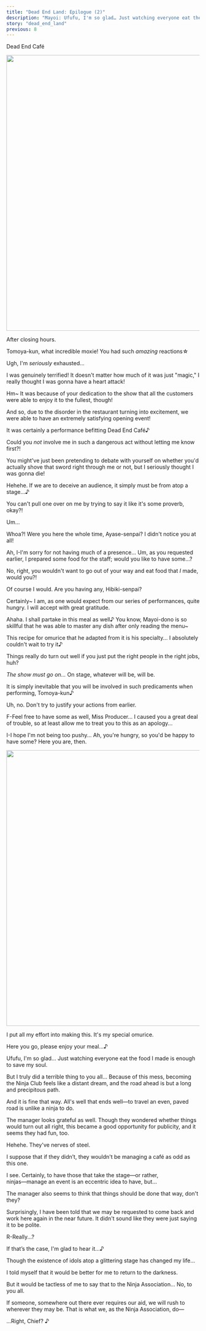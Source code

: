 ```yaml
---
title: "Dead End Land: Epilogue (2)"
description: "Mayoi: Ufufu, I'm so glad… Just watching everyone eat the food I made is enough to save my soul."
story: "dead_end_land"
previous: 8
---
```


<Season s="Summer"/>

<Location>Dead End Café</Location>

<Image src="/img/tl/dead_end_land/9/1.jpg" layout="responsive" width="1560" height="720" quality="100" />

<Narration>After closing hours.</Narration>

<Bubble character="Wataru">

Tomoya-kun, what incredible moxie! You had such _amazing_ <span className="hold">reactions☆</span>

</Bubble>

<Bubble character="Tomoya">

Ugh, I'm _seriously_ exhausted...

I was genuinely terrified! It doesn't matter how much of it was just "magic," I really thought I was gonna have a heart attack!

</Bubble>

<Bubble character="Wataru">

Hm\~ It was because of your dedication to the show that all the customers were able to enjoy it to the fullest, though!

And so, due to the disorder in the restaurant turning into excitement, we were able to have an extremely satisfying opening event!

It was certainly a performance befitting Dead End Café♪

</Bubble>

<Bubble character="Tomoya">

Could you _not_ involve me in such a dangerous act without letting me know first?!

You might've just been pretending to debate with yourself on whether you'd actually shove that sword right through me or not, but I seriously thought I was gonna die!

</Bubble>

<Bubble character="Wataru">

Hehehe. If we are to deceive an audience, it simply must be from atop a stage...♪

</Bubble>

<Bubble character="Tomoya">

You can't pull one over on me by trying to say it like it's some proverb, okay?!

</Bubble>

<Bubble character="Mayoi">

Um...

</Bubble>

<Bubble character="Tomoya">

Whoa?! Were you here the whole time, Ayase-senpai? I didn't notice you at all!

</Bubble>

<Bubble character="Mayoi">

Ah, I-I'm sorry for not having much of a presence... Um, as you requested earlier, I prepared some food for the staff; would you like to have some...?

No, right, you wouldn't want to go out of your way and eat food that _I_ made, would you?!

</Bubble>

<Bubble character="Tomoya">

Of course I would. Are you having any, Hibiki-senpai?

</Bubble>

<Bubble character="Wataru">

Certainly\~ I am, as one would expect from our series of performances, quite hungry. I will accept with great gratitude.

</Bubble>

<Bubble character="Shinobu">

Ahaha. I shall partake in this meal as well♪ You know, Mayoi-dono is so skillful that he was able to master any dish after only reading the menu\~

This recipe for omurice that he adapted from it is his specialty... I absolutely couldn't wait to try <span className="hold">it♪</span>

</Bubble>

<Bubble character="Tomoya">

Things really do turn out well if you just put the right people in the right jobs, huh?

</Bubble>

<Bubble character="Wataru">

_The show must go on..._ On stage, whatever will be, will be.

It is simply inevitable that you will be involved in such predicaments when performing, Tomoya-<span className="hold">kun♪</span>

</Bubble>

<Bubble character="Tomoya">

Uh, no. Don't try to justify your actions from earlier.

</Bubble>

<Bubble character="Mayoi">

F-Feel free to have some as well, Miss Producer... I caused you a great deal of trouble, so at least allow me to treat you to this as an apology...

I-I hope I'm not being too pushy... Ah, you're hungry, so you'd be happy to have some? Here you are, then.

</Bubble>

<Image src="/img/tl/dead_end_land/assets/card_still_full1_2484_normal.webp" layout="responsive" width="1560" height="720" quality="100" />

<Bubble character="Mayoi">

I put all my effort into making this. It's my special omurice.

Here you go, please enjoy your meal...♪

Ufufu, I'm so glad... Just watching everyone eat the food I made is enough to save my soul.

But I truly did a terrible thing to you all... Because of this mess, becoming the Ninja Club feels like a distant dream, and the road ahead is but a long and precipitous path.

</Bubble>

<Bubble character="Shinobu">

And it is fine that way. All's well that ends well—to travel an even, paved road is unlike a ninja to do.

The manager looks grateful as well. Though they wondered whether things would turn out all right, this became a good opportunity for publicity, and it seems they had fun, too.

</Bubble>

<Bubble character="Wataru">

Hehehe. They've nerves of steel.

I suppose that if they didn’t, they wouldn't be managing a café as odd as this one.

</Bubble>

<Bubble character="Shinobu">

I see. Certainly, to have those that take the stage―or rather, ninjas―manage an event is an eccentric idea to have, but...

The manager also seems to think that things should be done that way, don't they?

Surprisingly, I have been told that we may be requested to come back and work here again in the near future. It didn't sound like they were just saying it to be polite.

</Bubble>

<Bubble character="Mayoi">

R-Really...?

If that’s the case, I'm glad to hear it...♪

Though the existence of idols atop a glittering stage has changed my life...

I told myself that it would be better for me to return to the darkness.

But it would be tactless of me to say that to the Ninja Association… No, to you all.

If someone, somewhere out there ever requires our aid, we will rush to wherever they may be. That is what we, as the Ninja Association, do—

...Right, Chief? ♪

</Bubble>

<Credits tl="[Whisper](https://whisperscrawls.dreamwidth.org)" tlc="[Holi](https://holistar.dreamwidth.org)" qc="[haranami](https://twitter.com/haranami_)" />
